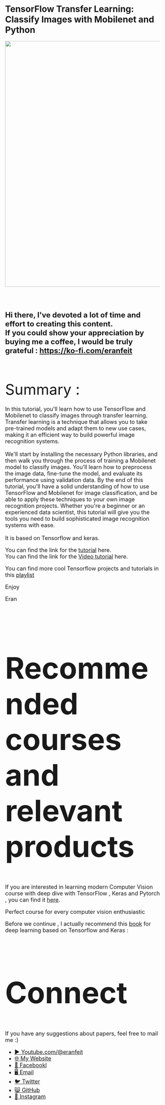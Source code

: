 # TensorFlow Transfer Learning: Classify Images with Mobilenet and Python

<p align="center">
  <img width="800" src="Mobilenet.png" "image">
</p>

##
<br/><br/> 

**<font size="5">Hi there,
I've devoted a lot of time and effort to creating this content. <br/> 
If you could show your appreciation by buying me a coffee, I would be truly grateful : https://ko-fi.com/eranfeit**

<br/><br/>
<font size= "7" >
Summary : <br/>


<font size= "4" >
In this tutorial, you'll learn how to use TensorFlow and Mobilenet to classify images through transfer learning. Transfer learning is a technique that allows you to take pre-trained models and adapt them to new use cases, making it an efficient way to build powerful image recognition systems.
<br/><br/> 
We'll start by installing the necessary Python libraries, and then walk you through the process of training a Mobilenet model to classify images. You'll learn how to preprocess the image data, fine-tune the model, and evaluate its performance using validation data. By the end of this tutorial, you'll have a solid understanding of how to use TensorFlow and Mobilenet for image classification, and be able to apply these techniques to your own image recognition projects. Whether you're a beginner or an experienced data scientist, this tutorial will give you the tools you need to build sophisticated image recognition systems with ease.
<br/><br/> 
It is based on Tensorflow and keras.

You can find the link for the [tutorial](https://eranfeit.net/tensorflow-transfer-learning-classify-images-with-mobilenet-and-python/) here.  
You can find the link for the [Video tutorial](https://youtu.be/xsBm_DTSbB0) here. 

You can find more cool Tensorflow projects and tutorials in this [playlist](https://youtube.com/playlist?list=PLdkryDe59y4Ze9_12JhWu3cs-lOGYwYeD)

Enjoy

Eran
<br/><br/> 

</font>

# Recommended courses and relevant products 
<font size= "4" >

If you are interested in learning modern Computer Vision course with deep dive with TensorFlow , Keras and Pytorch , you can find it [here](http://bit.ly/3HeDy1V).

Perfect course for every computer vision enthusiastic

Before we continue , I actually recommend this [book](https://amzn.to/3STWZ2N) for deep learning based on Tensorflow and Keras : 



</font>

# Connect

<font size= "4" >
If you have any suggestions about papers, feel free to mail me :)

- [▶️ Youtube.com/@eranfeit](youtube.com/@eranfeit?sub_confirmation=1)
- [🌐 My Website](https://eranfeit.net)
- [🐙 Facebookl](https://www.facebook.com/groups/3080601358933585)
- [🖥️ Email](mailto:feitgemel@gmail.com)
- [🐦 Twitter](https://twitter.com/eran_feit )
- [😸 GitHub](https://github.com/feitgemel)
- [📸 Instagram](https://www.instagram.com/eran_feit/)
</font>

